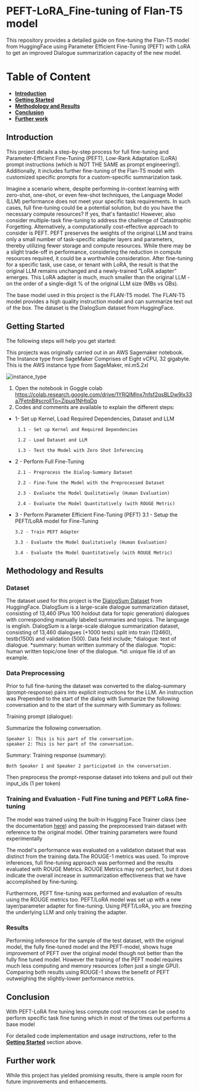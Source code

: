 # PEFT-LoRA_Fine-tuning of Flan-T5 model
This repository provides a detailed guide on fine-tuning the Flan-T5 model from HuggingFace using Parameter Efficient Fine-Tuning (PEFT) with LoRA to get an improved Dialogue summarization capacity of the new model. 

# Table of Content
* [**Introduction**](##Introduction)
* [**Getting Started**](##Getting-Started)
* [**Methodology and Results**](##Methodology-and-Results)
* [**Conclusion** ](##Conclusion)
* [**Further work** ](##Further-work)

## Introduction
This project details a step-by-step process for full fine-tuning and Parameter-Efficient Fine-Tuning (PEFT), Low-Rank Adaptation (LoRA) prompt instructions (which is NOT THE SAME as prompt engineering!). Additionally, it includes further fine-tuning of the Flan-T5 model with customized specific prompts for a custom-specific summarization task.

Imagine a scenario where, despite performing in-context learning with zero-shot, one-shot, or even few-shot techniques, the Language Model (LLM) performance does not meet your specific task requirements. In such cases, full fine-tuning could be a potential solution, but do you have the necessary compute resources? If yes, that's fantastic! However, also consider multiple-task fine-tuning to address the challenge of Catastrophic Forgetting. Alternatively, a computationally cost-effective approach to consider is PEFT. PEFT preserves the weights of the original LLM and trains only a small number of task-specific adapter layers and parameters, thereby utilizing fewer storage and compute resources. While there may be a slight trade-off in performance, considering the reduction in compute resources required, it could be a worthwhile consideration. After fine-tuning for a specific task, use case, or tenant with LoRA, the result is that the original LLM remains unchanged and a newly-trained “LoRA adapter” emerges. This LoRA adapter is much, much smaller than the original LLM - on the order of a single-digit % of the original LLM size (MBs vs GBs).

The base model used in this project is the FLAN-T5 model. The FLAN-T5 model provides a high quality instruction model and can summarize text out of the box. The dataset is the DialogSum dataset from HuggingFace.

## Getting Started
The following steps will help you get started:

This projects was originally carried out in an AWS Sagemaker notebook. The Instance type from SageMaker Comprises of Eight vCPU, 32 gigabyte. This is the AWS instance type from SageMaker, ml.m5.2xl


![instance_type](https://github.com/kennethugo/PEFT-LoRA_Fine-tuning/assets/50516854/ca0fa9b2-54ec-4737-a8a7-35c1e17bcceb)



1. Open the notebook in Goggle colab
https://colab.research.google.com/drive/1YRQlMInx7nfsf2qsBLDw9lx33a7FetnB#scrollTo=Zipuq1NHtqDq
3. Codes and comments are available to explain the different steps:

* 1- Set up Kernel, Load Required Dependencies, Dataset and LLM
  
       1.1 - Set up Kernel and Required Dependencies
  
       1.2 - Load Dataset and LLM

       1.3 - Test the Model with Zero Shot Inferencing

* 2 - Perform Full Fine-Tuning
  
       2.1 - Preprocess the Dialog-Summary Dataset

       2.2 - Fine-Tune the Model with the Preprocessed Dataset

       2.3 - Evaluate the Model Qualitatively (Human Evaluation)

       2.4 - Evaluate the Model Quantitatively (with ROUGE Metric)
  
* 3 - Perform Parameter Efficient Fine-Tuning (PEFT)
      3.1 - Setup the PEFT/LoRA model for Fine-Tuning
  
      3.2 - Train PEFT Adapter
  
      3.3 - Evaluate the Model Qualitatively (Human Evaluation)
  
      3.4 - Evaluate the Model Quantitatively (with ROUGE Metric)

## Methodology and Results
### Dataset

The dataset used for this project is the [DialogSum Dataset](https://huggingface.co/datasets/knkarthick/dialogsum) from HuggingFace. DialogSum is a large-scale dialogue summarization dataset, consisting of 13,460 (Plus 100 holdout data for topic generation) dialogues with corresponding manually labeled summaries and topics. The language is english. DialogSum is a large-scale dialogue summarization dataset, consisting of 13,460 dialogues (+1000 tests) split into train (12460), testb(1500) and validation (500). Data field include; 
*dialogue: text of dialogue.
*summary: human written summary of the dialogue.
*topic: human written topic/one liner of the dialogue.
*id: unique file id of an example.


### Data Preprocessing

Prior to full fine-tuning the dataset was converted to the dialog-summary (prompt-response) pairs into explicit instructions for the LLM. An instruction was Prepended to the start of the dialog with Summarize the following conversation and to the start of the summary with Summary as follows:

Training prompt (dialogue):

  Summarize the following conversation.

    Speaker 1: This is his part of the conversation.
    speaker 2: This is her part of the conversation.
    
  Summary: 
Training response (summary):

    Both Speaker 1 and Speaker 2 participated in the conversation.
Then preprocess the prompt-response dataset into tokens and pull out their input_ids (1 per token)

### Training and Evaluation - Full Fine tuning and PEFT LoRA fine-tuning
The model was trained using the built-in Hugging Face Trainer class (see the documentation [here](https://huggingface.co/docs/transformers/main_classes/trainer)) and passing the preprocessed train dataset with reference to the original model. Other training parameters were found experimentally

The model's performance was evaluated on a validation dataset that was distinct from the training data.The ROUGE-1 metrics was used. To improve inferences, full fine-tuning approach was performed and the results evaluated with ROUGE Metrics. ROUGE Metrics may not perfect, but it does indicate the overall increase in summarization effectiveness that we have accomplished by fine-tuning. 

Furthermore, PEFT fine-tuning was performed and evaluation of results using the ROUGE metrics too. PEFT/LoRA model was set up with a new layer/parameter adapter for fine-tuning. Using PEFT/LoRA, you are freezing the underlying LLM and only training the adapter.

### Results


Performing inference for the sample of the test dataset, with the original model, the  fully fine-tuned model and the PEFT-model, shows huge improvement of PEFT over the original model though not better than the fully fine tuned model. However the training of the PEFT model requires much less computing and memory resources (often just a single GPU). Comparing both results using ROUGE-1 shows the benefit of PEFT outweighing the slightly-lower performance metrics. 


## Conclusion

With PEFT-LoRA fine tuning less compute cost resources can be used to perform specific task fine tuning which in most of the times out performs a base model 

For detailed code implementation and usage instructions, refer to the [**Getting Started**](##Getting-Started) section above.


## Further work
While this project has yielded promising results, there is ample room for future improvements and enhancements.


